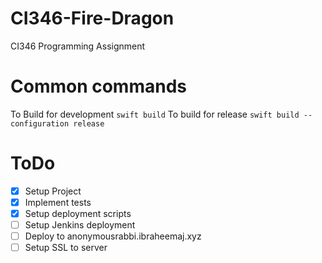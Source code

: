 # CI346-Fire-Dragon
CI346 Programming Assignment

# Common commands
To Build for development
`swift build`
To build for release
`swift build --configuration release`

# ToDo
- [x] Setup Project
- [x] Implement tests
- [x] Setup deployment scripts
- [ ] Setup Jenkins deployment
- [ ] Deploy to anonymousrabbi.ibraheemaj.xyz
- [ ] Setup SSL to server
